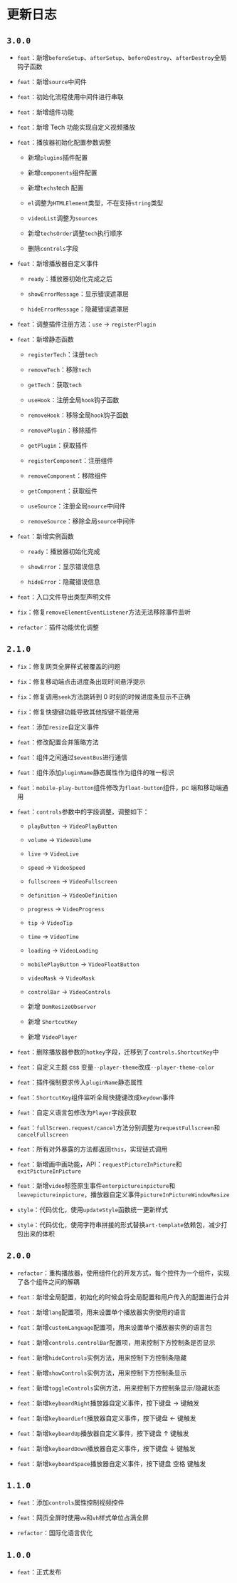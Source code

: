 # 更新日志

## `3.0.0`

- `feat`：新增`beforeSetup`、`afterSetup`、`beforeDestroy`、`afterDestroy`全局钩子函数

- `feat`：新增`source`中间件

- `feat`：初始化流程使用中间件进行串联

- `feat`：新增组件功能

- `feat`：新增 Tech 功能实现自定义视频播放

- `feat`：播放器初始化配置参数调整

  - 新增`plugins`插件配置

  - 新增`components`组件配置

  - 新增`techs`tech 配置

  - `el`调整为`HTMLElement`类型，不在支持`string`类型

  - `videoList`调整为`sources`

  - 新增`techsOrder`调整`tech`执行顺序

  - 删除`controls`字段

- `feat`：新增播放器自定义事件

  - `ready`：播放器初始化完成之后

  - `showErrorMessage`：显示错误遮罩层

  - `hideErrorMessage`：隐藏错误遮罩层

- `feat`：调整插件注册方法：`use` -> `registerPlugin`

- `feat`：新增静态函数

  - `registerTech`：注册`tech`

  - `removeTech`：移除`tech`

  - `getTech`：获取`tech`

  - `useHook`：注册全局`hook`钩子函数

  - `removeHook`：移除全局`hook`钩子函数

  - `removePlugin`：移除插件

  - `getPlugin`：获取插件

  - `registerComponent`：注册组件

  - `removeComponent`：移除组件

  - `getComponent`：获取组件

  - `useSource`：注册全局`source`中间件

  - `removeSource`：移除全局`source`中间件

- `feat`：新增实例函数

  - `ready`：播放器初始化完成

  - `showError`：显示错误信息

  - `hideError`：隐藏错误信息

- `feat`：入口文件导出类型声明文件

- `fix`：修复`removeElementEventListener`方法无法移除事件监听

- `refactor`：插件功能优化调整

## `2.1.0`

- `fix`：修复网页全屏样式被覆盖的问题

- `fix`：修复移动端点击进度条出现时间悬浮提示

- `fix`：修复调用`seek`方法跳转到 0 时刻的时候进度条显示不正确

- `fix`：修复快捷键功能导致其他按键不能使用

- `feat`：添加`resize`自定义事件

- `feat`：修改配置合并策略方法

- `feat`：组件之间通过`$eventBus`进行通信

- `feat`：组件添加`pluginName`静态属性作为组件的唯一标识

- `feat`：`mobile-play-button`组件修改为`float-button`组件，pc 端和移动端通用

- `feat`：`controls`参数中的字段调整，调整如下：

  - `playButton` -> `VideoPlayButton`

  - `volume` -> `VideoVolume`

  - `live` -> `VideoLive`

  - `speed` -> `VideoSpeed`

  - `fullscreen` -> `VideoFullscreen`

  - `definition` -> `VideoDefinition`

  - `progress` -> `VideoProgress`

  - `tip` -> `VideoTip`

  - `time` -> `VideoTime`

  - `loading` -> `VideoLoading`

  - `mobilePlayButton` -> `VideoFloatButton`

  - `videoMask` -> `VideoMask`

  - `controlBar` -> `VideoControls`

  - 新增 `DomResizeObserver`

  - 新增 `ShortcutKey`

  - 新增 `VideoPlayer`

- `feat`：删除播放器参数的`hotkey`字段，迁移到了`controls.ShortcutKey`中

- `feat`：自定义主题 css 变量`--player-theme`改成`--player-theme-color`

- `feat`：插件强制要求传入`pluginName`静态属性

- `feat`：`ShortcutKey`组件监听全局快捷键改成`keydown`事件

- `feat`：自定义语言包修改为`Player`字段获取
- `feat`：`fullScreen.request/cancel`方法分别调整为`requestFullscreen`和`cancelFullscreen`
- `feat`：所有对外暴露的方法都返回`this`，实现链式调用
- `feat`：新增画中画功能，API：`requestPictureInPicture`和`exitPictureInPicture`
- `feat`：新增`video`标签原生事件`enterpictureinpicture`和`leavepictureinpicture`，播放器自定义事件`pictureInPictureWindowResize`

- `style`：代码优化，使用`updateStyle`函数统一更新样式

- `style`：代码优化，使用字符串拼接的形式替换`art-template`依赖包，减少打包出来的体积

## `2.0.0`

- `refactor`：重构播放器，使用组件化的开发方式，每个控件为一个组件，实现了各个组件之间的解耦
- `feat`：新增全局配置，初始化的时候会将全局配置和用户传入的配置进行合并

- `feat`：新增`lang`配置项，用来设置单个播放器实例使用的语言
- `feat`：新增`customLanguage`配置项，用来设置单个播放器实例的语言包

- `feat`：新增`controls.controlBar`配置项，用来控制下方控制条是否显示

- `feat`：新增`hideControls`实例方法，用来控制下方控制条隐藏
- `feat`：新增`showControls`实例方法，用来控制下方控制条显示
- `feat`：新增`toggleControls`实例方法，用来控制下方控制条显示/隐藏状态

- `feat`：新增`keyboardRight`播放器自定义事件，按下键盘 → 键触发

- `feat`：新增`keyboardLeft`播放器自定义事件，按下键盘 ← 键触发

- `feat`：新增`keyboardUp`播放器自定义事件，按下键盘 ↑ 键触发

- `feat`：新增`keyboardDown`播放器自定义事件，按下键盘 ↓ 键触发

- `feat`：新增`keyboardSpace`播放器自定义事件，按下键盘 空格 键触发

## `1.1.0`

- `feat`：添加`controls`属性控制视频控件
- `feat`：网页全屏时使用`vw`和`vh`样式单位占满全屏

- `refactor`：国际化语言优化

## `1.0.0`

- `feat`：正式发布
